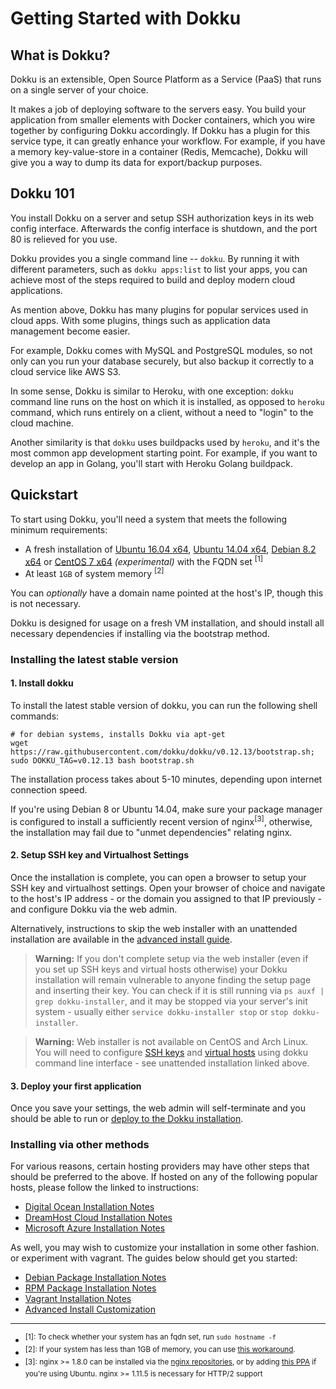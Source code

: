 # Getting Started with Dokku

## What is Dokku?

Dokku is an extensible, Open Source Platform as a Service (PaaS) that runs on a single server of your choice.

It makes a job of deploying software to the servers easy.
You build your application from smaller elements with Docker
containers, which you wire together by configuring Dokku accordingly.
If Dokku has a plugin for this service type, it can greatly enhance your
workflow.
For example, if you have a memory key-value-store in a container (Redis,
Memcache), Dokku will give you a way to dump its data for export/backup
purposes.

## Dokku 101

You install Dokku on a server and setup SSH authorization keys in its web
config interface.
Afterwards the config interface is shutdown, and the port 80 is relieved for
you use.

Dokku provides you a single command line -- `dokku`.
By running it with different parameters, such as `dokku apps:list` to list
your apps, you can achieve most of the steps required to build and deploy
modern cloud applications.

As mention above, Dokku has many plugins for popular services used in cloud
apps.
With some plugins, things such as application data management become easier.

For example, Dokku comes with MySQL and PostgreSQL modules, so not only can
you run your database securely, but also backup it correctly to a cloud
service like AWS S3.

In some sense, Dokku is similar to Heroku, with one exception: `dokku`
command line runs on the host on which it is installed, as opposed to
`heroku` command, which runs entirely on a client, without a need to "login"
to the cloud machine.

Another similarity is that `dokku` uses buildpacks used by `heroku`, and
it's the most common app development starting point. For example, if you
want to develop an app in Golang, you'll start with Heroku Golang buildpack.

## Quickstart

To start using Dokku, you'll need a system that meets the following minimum requirements:

- A fresh installation of [Ubuntu 16.04 x64](https://www.ubuntu.com/download), [Ubuntu 14.04 x64](https://www.ubuntu.com/download), [Debian 8.2 x64](https://www.debian.org/distrib/) or [CentOS 7 x64](https://www.centos.org/download/) *(experimental)* with the FQDN set <sup>[1]</sup>
- At least `1GB` of system memory <sup>[2]</sup>

You can *optionally* have a domain name pointed at the host's IP, though this is not necessary.

Dokku is designed for usage on a fresh VM installation, and should install all necessary dependencies if installing via the bootstrap method.

### Installing the latest stable version

#### 1. Install dokku

To install the latest stable version of dokku, you can run the following shell commands:

```shell
# for debian systems, installs Dokku via apt-get
wget https://raw.githubusercontent.com/dokku/dokku/v0.12.13/bootstrap.sh;
sudo DOKKU_TAG=v0.12.13 bash bootstrap.sh
```

The installation process takes about 5-10 minutes, depending upon internet connection speed.

If you're using Debian 8 or Ubuntu 14.04, make sure your package manager is configured to install a sufficiently recent version of nginx<sup>[3]</sup>, otherwise, the installation may fail due to "unmet dependencies" relating nginx.

#### 2. Setup SSH key and Virtualhost Settings

Once the installation is complete, you can open a browser to setup your SSH key and virtualhost settings. Open your browser of choice and navigate to the host's IP address - or the domain you assigned to that IP previously - and configure Dokku via the web admin.

Alternatively, instructions to skip the web installer with an unattended installation are available in the [advanced install guide](/docs/getting-started/advanced-installation/#configuring). 

> **Warning:** If you don't complete setup via the web installer (even if you set up SSH keys and virtual hosts otherwise) your Dokku installation will remain vulnerable to anyone finding the setup page and inserting their key. You can check if it is still running via `ps auxf | grep dokku-installer`, and it may be stopped via your server's init system - usually either `service dokku-installer stop` or `stop dokku-installer`.

> **Warning:** Web installer is not available on CentOS and Arch Linux. You will need to configure [SSH keys](/docs/deployment/user-management.md#adding-ssh-keys) and [virtual hosts](/docs/configuration/domains.md#customizing-hostnames) using dokku command line interface - see unattended installation linked above.

#### 3. Deploy your first application

Once you save your settings, the web admin will self-terminate and you should be able to run or [deploy to the Dokku installation](/docs/deployment/application-deployment.md).

### Installing via other methods

For various reasons, certain hosting providers may have other steps that should be preferred to the above. If hosted on any of the following popular hosts, please follow the linked to instructions:

- [Digital Ocean Installation Notes](/docs/getting-started/install/digitalocean.md)
- [DreamHost Cloud Installation Notes](/docs/getting-started/install/dreamhost.md)
- [Microsoft Azure Installation Notes](/docs/getting-started/install/azure.md)

As well, you may wish to customize your installation in some other fashion. or experiment with vagrant. The guides below should get you started:

- [Debian Package Installation Notes](/docs/getting-started/install/debian.md)
- [RPM Package Installation Notes](/docs/getting-started/install/rpm.md)
- [Vagrant Installation Notes](/docs/getting-started/install/vagrant.md)
- [Advanced Install Customization](/docs/getting-started/advanced-installation.md)

---

- <sup>[1]: To check whether your system has an fqdn set, run `sudo hostname -f`</sup>
- <sup>[2]: If your system has less than 1GB of memory, you can use [this workaround](/docs/getting-started/advanced-installation.md#vms-with-less-than-1gb-of-memory).</sup>
- <sup>[3]: nginx >= 1.8.0 can be installed via the [nginx repositories](https://www.nginx.com/resources/admin-guide/installing-nginx-open-source/), or by adding [this PPA](https://launchpad.net/~nginx/+archive/ubuntu/stable) if you're using Ubuntu. nginx >= 1.11.5 is necessary for HTTP/2 support</sup>
